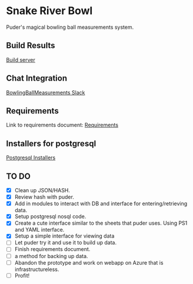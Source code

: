 # Snake River Bowl

Puder's magical bowling ball measurements system.

## Build Results


[Build server](http://jhgithub01:8080/)

## Chat Integration

[BowlingBallMeasurements Slack](https://bowlingballmeasure.slack.com/messages/general/)

## Requirements 

Link to requirements document: [Requirements](blob/requirements.md)

## Installers for postgresql

[Postgresql Installers](https://drive.google.com/drive/folders/0B6ayPX_1giJGbXlpWkZVUnpYakE)

## TO DO

- [x] Clean up JSON/HASH.
- [x] Review hash with puder.
- [x] Add in modules to interact with DB and interface for entering/retrieving data. 
- [x] Setup postgresql nosql code.
- [x] Create a cute interface similar to the sheets that puder uses.  Using PS1 and YAML interface.
- [x] Setup a simple interface for viewing data
- [ ] Let puder try it and use it to build up data.
- [ ] Finish requirements document.
- [ ] a method for backing up data.
- [ ] Abandon the prototype and work on webapp on Azure that is infrastructureless.
- [ ] Profit!
